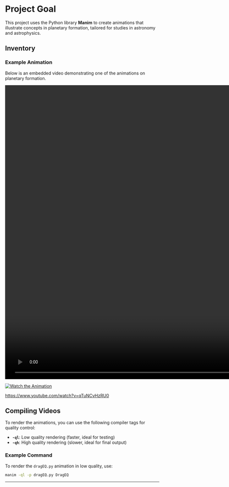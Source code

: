 # Project Goal
This project uses the Python library **Manim** to create animations that illustrate concepts in planetary formation, tailored for studies in astronomy and astrophysics.

## Inventory

### Example Animation
Below is an embedded video demonstrating one of the animations on planetary formation.

<video width="1920" controls>
  <source src="dragEQ.mp4" type="video/mp4">
</video>

[![Watch the Animation](https://img.youtube.com/vi/qTuNCvHzRU0/0.jpg)](https://www.youtube.com/watch?v=qTuNCvHzRU0)

https://www.youtube.com/watch?v=qTuNCvHzRU0

## Compiling Videos
To render the animations, you can use the following compiler tags for quality control:

- **`-ql`**: Low quality rendering (faster, ideal for testing)
- **`-qh`**: High quality rendering (slower, ideal for final output)

### Example Command
To render the `dragEQ.py` animation in low quality, use:
```bash
manim -ql -p dragEQ.py DragEQ
```

---
